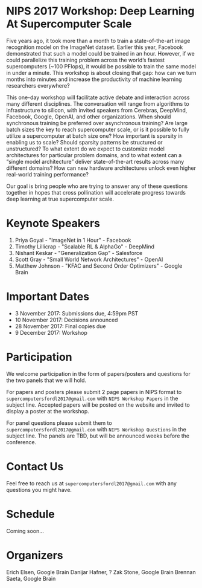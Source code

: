 # NIPS 2017 Workshop: Deep Learning At Supercomputer Scale

Five years ago, it took more than a month to train a state-of-the-art image recognition model on the ImageNet dataset. Earlier this year, Facebook demonstrated that such a model could be trained in an hour. However, if we could parallelize this training problem across the world’s fastest supercomputers (~100 PFlops), it would be possible to train the same model in under a minute. This workshop is about closing that gap: how can we turn months into minutes and increase the productivity of machine learning researchers everywhere?

This one-day workshop will facilitate active debate and interaction across many different disciplines. The conversation will range from algorithms to infrastructure to silicon, with invited speakers from Cerebras, DeepMind, Facebook, Google, OpenAI, and other organizations. When should synchronous training be preferred over asynchronous training? Are large batch sizes the key to reach supercomputer scale, or is it possible to fully utilize a supercomputer at batch size one? How important is sparsity in enabling us to scale? Should sparsity patterns be structured or unstructured? To what extent do we expect to customize model architectures for particular problem domains, and to what extent can a “single model architecture” deliver state-of-the-art results across many different domains? How can new hardware architectures unlock even higher real-world training performance?

Our goal is bring people who are trying to answer any of these questions together in hopes that cross pollination will accelerate progress towards deep learning at true supercomputer scale.

# Keynote Speakers

1. Priya Goyal - "ImageNet in 1 Hour" - Facebook
2. Timothy Lillicrap - "Scalable RL & AlphaGo" - DeepMind
3. Nishant Keskar - "Generalization Gap" - Salesforce
4. Scott Gray - "Small World Network Architectures" - OpenAI
5. Matthew Johnson - "KFAC and Second Order Optimizers" - Google Brain

# Important Dates

* 3 November 2017: Submissions due, 4:59pm PST
* 10 November 2017: Decisions announced
* 28 November 2017: Final copies due
* 9 December 2017: Workshop

# Participation

We welcome participation in the form of papers/posters and questions for the two panels that we will hold.  

For papers and posters please submit 2 page papers in NIPS format to `supercomputersfordl2017@gmail.com` with `NIPS Workshop Papers` in the subject line.  Accepted papers will be posted on the website and invited to display a poster at the workshop.

For panel questions please submit them to `supercomputersfordl2017@gmail.com` with `NIPS Workshop Questions` in the subject line.  The panels are TBD, but will be announced weeks before the conference.

# Contact Us

Feel free to reach us at `supercomputersfordl2017@gmail.com` with any questions you might have.

# Schedule
Coming soon...

# Organizers
Erich Elsen, Google Brain
Danijar Hafner, ?
Zak Stone, Google Brain
Brennan Saeta, Google Brain
